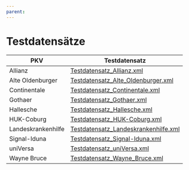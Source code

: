```yaml
---
parent:
---
```


# Testdatensätze

| PKV | Testdatensatz | 
| ---- | --------- |
| Allianz | [Testdatensatz_Allianz.xml](https://raw.githubusercontent.com/gematik/spec-VSDM-Ersatzbescheinigung/refs/heads/master/Resources/downloads/Testdatensatz_Allianz.xml) |
| Alte Oldenburger | [Testdatensatz_Alte_Oldenburger.xml](https://raw.githubusercontent.com/gematik/spec-VSDM-Ersatzbescheinigung/refs/heads/master/Resources/downloads/Testdatensatz_Alte_Oldenburger.xml) |
| Continentale | [Testdatensatz_Continentale.xml](https://raw.githubusercontent.com/gematik/spec-VSDM-Ersatzbescheinigung/refs/heads/master/Resources/downloads/Testdatensatz_Continentale.xml) |
| Gothaer | [Testdatensatz_Gothaer.xml](https://raw.githubusercontent.com/gematik/spec-VSDM-Ersatzbescheinigung/refs/heads/master/Resources/downloads/Testdatensatz_Gothaer.xml) |
| Hallesche | [Testdatensatz_Hallesche.xml](https://raw.github.com/gematik/spec-VSDM-Ersatzbescheinigung/refs/heads/master/Resources/downloads/Testdatensatz_Hallesche.xml) |
| HUK-Coburg | [Testdatensatz_HUK-Coburg.xml](https://raw.githubusercontent.com/gematik/spec-VSDM-Ersatzbescheinigung/refs/heads/master/Resources/downloads/Testdatensatz_HUK-Coburg.xml) |
| Landeskrankenhilfe | [Testdatensatz_Landeskrankenhilfe.xml](https://raw.githubusercontent.com/gematik/spec-VSDM-Ersatzbescheinigung/refs/heads/master/Resources/downloads/Testdatensatz_Landeskrankenhilfe.xml) |
| Signal-Iduna | [Testdatensatz_Signal-Iduna.xml](https://raw.githubusercontent.com/gematik/spec-VSDM-Ersatzbescheinigung/refs/heads/master/Resources/downloads/Testdatensatz_Signal-Iduna.xml) |
| uniVersa | [Testdatensatz_uniVersa.xml](https://raw.githubusercontent.com/gematik/spec-VSDM-Ersatzbescheinigung/refs/heads/master/Resources/downloads/Testdatensatz_uniVersa.xml) |
| Wayne Bruce | [Testdatensatz_Wayne_Bruce.xml](https://raw.github.com/gematik/spec-VSDM-Ersatzbescheinigung/refs/heads/master/Resources/downloads/Testdatensatz_Wayne_Bruce.xml) |

